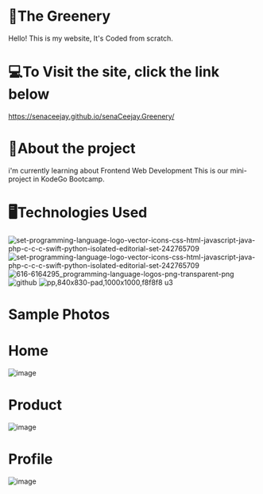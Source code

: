 # 🌳The Greenery
Hello! This is my website, It's Coded from scratch.
# 💻To Visit the site, click the link below
https://senaceejay.github.io/senaCeejay.Greenery/
# 💼About the project
i'm currently learning about Frontend Web Development
This is our mini-project in KodeGo Bootcamp.

# 🖥️Technologies Used
![set-programming-language-logo-vector-icons-css-html-javascript-java-php-c-c-c-swift-python-isolated-editorial-set-242765709](https://user-images.githubusercontent.com/113660380/192661312-3a451d0d-f6ff-485b-a69f-157ec4fb27b0.jpg)
![set-programming-language-logo-vector-icons-css-html-javascript-java-php-c-c-c-swift-python-isolated-editorial-set-242765709](https://user-images.githubusercontent.com/113660380/192661335-04f95c01-a1ff-4ccf-b5f3-261cd29bf2a0.jpg)
![616-6164295_programming-language-logos-png-transparent-png](https://user-images.githubusercontent.com/113660380/192661642-e862b419-bd9e-43db-a7e8-3c963ed6fc70.png)
![github](https://user-images.githubusercontent.com/113660380/192661844-9bbdf45b-1805-4e97-8ed3-8ba15b3eb3c4.png)
![pp,840x830-pad,1000x1000,f8f8f8 u3](https://user-images.githubusercontent.com/113660380/192661888-5b774de4-392d-4d00-9ebf-11d94be49365.jpg)
# Sample Photos
# Home
![image](https://user-images.githubusercontent.com/113660380/205205071-cb5c67bc-9345-46d0-900d-13c5f64d847e.png)
# Product
![image](https://user-images.githubusercontent.com/113660380/205205159-11650b5a-03ae-4b64-af21-d45acdda326e.png)
# Profile
![image](https://user-images.githubusercontent.com/113660380/205205199-503cc002-ee85-46ec-95ae-9859c0d54ffa.png)
